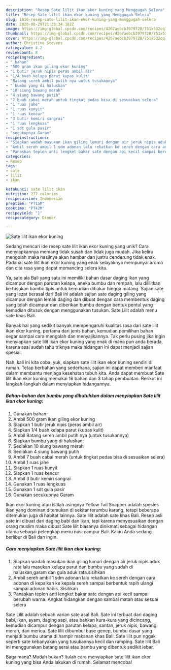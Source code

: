 ```yaml
---
description: "Resep Sate lilit ikan ekor kuning yang Menggugah Selera"
title: "Resep Sate lilit ikan ekor kuning yang Menggugah Selera"
slug: 1616-resep-sate-lilit-ikan-ekor-kuning-yang-menggugah-selera
date: 2020-08-29T21:33:34.182Z
image: https://img-global.cpcdn.com/recipes/4267aebcb3979728/751x532cq70/sate-lilit-ikan-ekor-kuning-foto-resep-utama.jpg
thumbnail: https://img-global.cpcdn.com/recipes/4267aebcb3979728/751x532cq70/sate-lilit-ikan-ekor-kuning-foto-resep-utama.jpg
cover: https://img-global.cpcdn.com/recipes/4267aebcb3979728/751x532cq70/sate-lilit-ikan-ekor-kuning-foto-resep-utama.jpg
author: Christine Stevens
ratingvalue: 4.2
reviewcount: 8
recipeingredient:
- " bahan"
- "500 gram ikan giling ekor kuning"
- "1 butir jeruk nipis peras ambil air"
- "1/4 buah kelapa parut kupas kulit"
- "Batang sereh ambil putih nya untuk tusukannya"
- " bumbu yang di haluskan"
- "10 siung bawang merah"
- "4 siung bawang putih"
- "7 buah cabai merah untuk tingkat pedas bisa di sesuaikan selera"
- "1 ruas jahe"
- "1 ruas kunyit"
- "1 ruas kencur"
- "3 butir kemiri sangrai"
- "1 ruas lengkuas"
- "1 sdt gula pasir"
- "secukupnya Garam"
recipeinstructions:
- "Siapkan wadah masukan ikan giling lumuri dengan air jeruk nipis aduk rata lalu masukan kelapa parut dan bumbu yang sudah di haluskan,garam dan gula aduk rata.sisihkan"
- "Ambil sereh ambil 1 sdm adonan lalu rekatkan ke sereh dengan cara adonan di kepalkan ke kepala sereh sampai berbentuk rapih ulangi sampai adonan habis. Sisihkan"
- "Panaskan teplon anti lengket bakar sate dengan api kecil sampai berubah warna. Angkat hidangkan dengan sambal matah atau sesuai selera"
categories:
- Resep
tags:
- sate
- lilit
- ikan

katakunci: sate lilit ikan 
nutrition: 277 calories
recipecuisine: Indonesian
preptime: "PT15M"
cooktime: "PT42M"
recipeyield: "1"
recipecategory: Dinner

---
```



![Sate lilit ikan ekor kuning](https://img-global.cpcdn.com/recipes/4267aebcb3979728/751x532cq70/sate-lilit-ikan-ekor-kuning-foto-resep-utama.jpg)

Sedang mencari ide resep sate lilit ikan ekor kuning yang unik? Cara menyiapkannya memang tidak susah dan tidak juga mudah. Jika keliru mengolah maka hasilnya akan hambar dan justru cenderung tidak enak. Padahal sate lilit ikan ekor kuning yang enak selayaknya mempunyai aroma dan cita rasa yang dapat memancing selera kita.

Ya, sate ala Bali yang satu ini memiliki bahan dasar daging ikan yang dicampur dengan parutan kelapa, aneka bumbu dan rempah, lalu dililitkan ke tusukan bambu tipis untuk kemudian dibakar hingga matang. Sajian sate yang lezat berasal dari Bali ini adalah sajian sate daging giling yang dicampur dengan lemak daging dan dibuat dengan cara membentuk daging yang telah dicampur dan diberikan bumbu dengan bentuk pentul yang kemudian ditusuk dengan menggunakan tusukan. Sate Lilit adalah menu sate khas Bali.

Banyak hal yang sedikit banyak mempengaruhi kualitas rasa dari sate lilit ikan ekor kuning, pertama dari jenis bahan, kemudian pemilihan bahan segar sampai cara mengolah dan menyajikannya. Tak perlu pusing jika ingin menyiapkan sate lilit ikan ekor kuning yang enak di mana pun anda berada, karena asal sudah tahu triknya maka hidangan ini dapat menjadi sajian spesial.


Nah, kali ini kita coba, yuk, siapkan sate lilit ikan ekor kuning sendiri di rumah. Tetap berbahan yang sederhana, sajian ini dapat memberi manfaat dalam membantu menjaga kesehatan tubuh kita. Anda dapat membuat Sate lilit ikan ekor kuning memakai 16 bahan dan 3 tahap pembuatan. Berikut ini langkah-langkah dalam menyiapkan hidangannya.

<!--inarticleads1-->

##### Bahan-bahan dan bumbu yang dibutuhkan dalam menyiapkan Sate lilit ikan ekor kuning:

1. Gunakan  bahan:
1. Ambil 500 gram ikan giling ekor kuning
1. Siapkan 1 butir jeruk nipis (peras ambil air)
1. Siapkan 1/4 buah kelapa parut (kupas kulit)
1. Ambil Batang sereh ambil putih nya (untuk tusukannya)
1. Siapkan  bumbu yang di haluskan:
1. Sediakan 10 siung bawang merah
1. Sediakan 4 siung bawang putih
1. Ambil 7 buah cabai merah (untuk tingkat pedas bisa di sesuaikan selera)
1. Ambil 1 ruas jahe
1. Siapkan 1 ruas kunyit
1. Siapkan 1 ruas kencur
1. Ambil 3 butir kemiri sangrai
1. Gunakan 1 ruas lengkuas
1. Gunakan 1 sdt gula pasir
1. Gunakan secukupnya Garam


Ikan ekor kuning atau istilah asingnya Yellow Tail Snapper adalah spesies ikan yang dominan ditemukan di sekitar terumbu karang, tetapi beberapa ditemukan juga di habitat lainnya. Sate lilit adalah sate khas Bali. Resep asli sate ini dibuat dari daging babi dan ikan, tapi karena menyesuaikan dengan orang muslim maka dibuat Sate lilit biasanya dinikmati sebagai hidangan utama sebagai pelengkap menu nasi campur Bali. Kalau Anda sedang berlibur di Bali dan ingin. 

<!--inarticleads2-->

##### Cara menyiapkan Sate lilit ikan ekor kuning:

1. Siapkan wadah masukan ikan giling lumuri dengan air jeruk nipis aduk rata lalu masukan kelapa parut dan bumbu yang sudah di haluskan,garam dan gula aduk rata.sisihkan
1. Ambil sereh ambil 1 sdm adonan lalu rekatkan ke sereh dengan cara adonan di kepalkan ke kepala sereh sampai berbentuk rapih ulangi sampai adonan habis. Sisihkan
1. Panaskan teplon anti lengket bakar sate dengan api kecil sampai berubah warna. Angkat hidangkan dengan sambal matah atau sesuai selera


Sate Lilit adalah sebuah varian sate asal Bali. Sate ini terbuat dari daging babi, ikan, ayam, daging sapi, atau bahkan kura-kura yang dicincang, kemudian dicampur dengan parutan kelapa, santan, jeruk nipis, bawang merah, dan merica. Sate lilit dibumbui base genep, bumbu dasar yang menjadi bumbu utama di hampir makanan khas Bali. Sate lilit pun nggak seperti sate kebanyakan yang tusukannya kecil dan ramping. Sate lilit Bali ini menggunakan batang serai atau bambu yang dibentuk sedikit lebar. 

Bagaimana? Mudah bukan? Itulah cara menyiapkan sate lilit ikan ekor kuning yang bisa Anda lakukan di rumah. Selamat mencoba!
